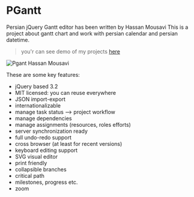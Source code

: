 PGantt
===========
Persian jQuery Gantt editor has been written by Hassan Mousavi 
This is a project about gantt chart and work with persian calendar and persian datetime.


> you'r can see demo of my projects <a href="https://tezheh.ir/~pgant">here</a>



<img src="https://mousavidv.ir/img/pgant.png" alt="Pgant Hassan Mousavi" border="0" />

These are some key features:
* jQuery based 3.2
* MIT licensed: you can reuse everywhere
* JSON import-export
* internationalizable
* manage task status –> project workflow
* manage dependencies
* manage assignments (resources, roles efforts)
* server synchronization ready
* full undo-redo support
* cross browser (at least for recent versions)
* keyboard editing support
* SVG visual editor
* print friendly
* collapsible branches
* critical path
* milestones, progress etc.
* zoom






